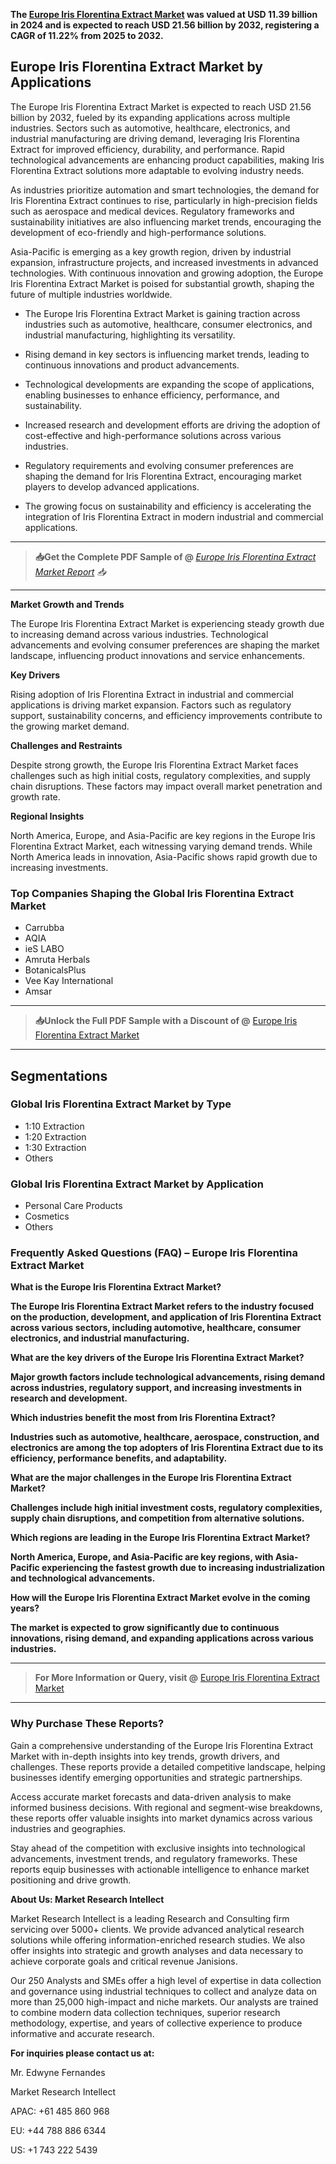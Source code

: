 <p><strong>The <a href="https://www.marketresearchintellect.com/download-sample/?rid=951399&amp;utm_source=Pulse-April-Europe&amp;utm_medium=852">Europe Iris Florentina Extract Market</a> was valued at USD 11.39 billion in 2024 and is expected to reach USD 21.56 billion by 2032, registering a CAGR of 11.22% from 2025 to 2032.</strong></p><h2>Europe Iris Florentina Extract Market by Applications&nbsp;</h2><p><p>The Europe Iris Florentina Extract Market is expected to reach USD 21.56 billion by 2032, fueled by its expanding applications across multiple industries. Sectors such as automotive, healthcare, electronics, and industrial manufacturing are driving demand, leveraging Iris Florentina Extract for improved efficiency, durability, and performance. Rapid technological advancements are enhancing product capabilities, making Iris Florentina Extract solutions more adaptable to evolving industry needs.</p><p>As industries prioritize automation and smart technologies, the demand for Iris Florentina Extract continues to rise, particularly in high-precision fields such as aerospace and medical devices. Regulatory frameworks and sustainability initiatives are also influencing market trends, encouraging the development of eco-friendly and high-performance solutions.</p><p>Asia-Pacific is emerging as a key growth region, driven by industrial expansion, infrastructure projects, and increased investments in advanced technologies. With continuous innovation and growing adoption, the Europe Iris Florentina Extract Market is poised for substantial growth, shaping the future of multiple industries worldwide.</p></p><ul><li><p>The Europe Iris Florentina Extract Market is gaining traction across industries such as automotive, healthcare, consumer electronics, and industrial manufacturing, highlighting its versatility.</p></li><li><p>Rising demand in key sectors is influencing market trends, leading to continuous innovations and product advancements.</p></li><li><p>Technological developments are expanding the scope of applications, enabling businesses to enhance efficiency, performance, and sustainability.</p></li><li><p>Increased research and development efforts are driving the adoption of cost-effective and high-performance solutions across various industries.</p></li><li><p>Regulatory requirements and evolving consumer preferences are shaping the demand for Iris Florentina Extract, encouraging market players to develop advanced applications.</p></li><li><p>The growing focus on sustainability and efficiency is accelerating the integration of Iris Florentina Extract in modern industrial and commercial applications.</p></li></ul><hr /><blockquote><p><strong><span class="font-[700]">📥Get the Complete PDF Sample of @ </span></strong><em><span class="font-[700]"><a href="https://www.marketresearchintellect.com/download-sample/?rid=951399&amp;utm_source=Pulse-April-Europe&amp;utm_medium=852" target="_blank" data-tracking-control-name="article-ssr-frontend-pulse_little-text-block" data-tracking-will-navigate="" data-test-link="">Europe Iris Florentina Extract Market Report</a>&nbsp;📥</span></em></p></blockquote><hr /><p class="" data-start="77" data-end="360"><strong data-start="77" data-end="105">Market Growth and Trends</strong></p><p class="" data-start="77" data-end="360">The Europe Iris Florentina Extract Market is experiencing steady growth due to increasing demand across various industries. Technological advancements and evolving consumer preferences are shaping the market landscape, influencing product innovations and service enhancements.</p><p class="" data-start="362" data-end="606"><strong data-start="362" data-end="377">Key Drivers</strong></p><p class="" data-start="362" data-end="606">Rising adoption of Iris Florentina Extract in industrial and commercial applications is driving market expansion. Factors such as regulatory support, sustainability concerns, and efficiency improvements contribute to the growing market demand.</p><p class="" data-start="608" data-end="849"><strong data-start="608" data-end="637">Challenges and Restraints</strong></p><p class="" data-start="608" data-end="849">Despite strong growth, the Europe Iris Florentina Extract Market faces challenges such as high initial costs, regulatory complexities, and supply chain disruptions. These factors may impact overall market penetration and growth rate.</p><p class="" data-start="851" data-end="1095"><strong data-start="851" data-end="872">Regional Insights</strong></p><p class="" data-start="851" data-end="1095">North America, Europe, and Asia-Pacific are key regions in the Europe Iris Florentina Extract Market, each witnessing varying demand trends. While North America leads in innovation, Asia-Pacific shows rapid growth due to increasing investments.</p><p><h3>Top Companies Shaping the Global Iris Florentina Extract Market </h3><ul><li>Carrubba</li><li>AQIA</li><li>ieS LABO</li><li>Amruta Herbals</li><li>BotanicalsPlus</li><li>Vee Kay International</li><li>Amsar</li></ul></p><hr /><blockquote><p><strong>📥Unlock the Full PDF Sample with a Discount of @</strong> <a href="https://www.marketresearchintellect.com/ask-for-discount/?rid=951399&amp;utm_source=Pulse-April-Europe&amp;utm_medium=852">Europe Iris Florentina Extract Market</a></p></blockquote><hr /><p><h2>Segmentations</h2><h3>Global Iris Florentina Extract Market by Type</h3><ul><li>1:10 Extraction</li><li>1:20 Extraction</li><li>1:30 Extraction</li><li>Others</li></ul><h3>Global Iris Florentina Extract Market by Application</h3><ul><li>Personal Care Products</li><li>Cosmetics</li><li>Others</li></ul></p><h3><strong>Frequently Asked Questions (FAQ) &ndash; Europe Iris Florentina Extract Market</strong></h3><p><strong>What is the Europe Iris Florentina Extract Market?</strong></p><p><strong>The Europe Iris Florentina Extract Market refers to the industry focused on the production, development, and application of Iris Florentina Extract across various sectors, including automotive, healthcare, consumer electronics, and industrial manufacturing.</strong></p><p><strong>What are the key drivers of the Europe Iris Florentina Extract Market?</strong></p><p><strong>Major growth factors include technological advancements, rising demand across industries, regulatory support, and increasing investments in research and development.</strong></p><p><strong>Which industries benefit the most from Iris Florentina Extract?</strong></p><p><strong>Industries such as automotive, healthcare, aerospace, construction, and electronics are among the top adopters of Iris Florentina Extract due to its efficiency, performance benefits, and adaptability.</strong></p><p><strong>What are the major challenges in the Europe Iris Florentina Extract Market?</strong></p><p><strong>Challenges include high initial investment costs, regulatory complexities, supply chain disruptions, and competition from alternative solutions.</strong></p><p><strong>Which regions are leading in the Europe Iris Florentina Extract Market?</strong></p><p><strong>North America, Europe, and Asia-Pacific are key regions, with Asia-Pacific experiencing the fastest growth due to increasing industrialization and technological advancements.</strong></p><p><strong>How will the Europe Iris Florentina Extract Market evolve in the coming years?</strong></p><p><strong>The market is expected to grow significantly due to continuous innovations, rising demand, and expanding applications across various industries.</strong></p><hr /><blockquote><p><span class="font-[700]"><strong>For More Information or Query, visit&nbsp;@</strong>&nbsp;</span><span class="font-[700]"><a href="https://www.marketresearchintellect.com/product/global-iris-florentina-extract-market/?utm_source=Linkedin&utm_medium=852" target="_blank" data-tracking-control-name="article-ssr-frontend-pulse_little-text-block" data-tracking-will-navigate="" data-test-link="">Europe Iris Florentina Extract Market</a></span></p></blockquote><hr /><h3><strong data-start="0" data-end="31">Why Purchase These Reports?</strong></h3><p class="" data-start="35" data-end="297">Gain a comprehensive understanding of the Europe Iris Florentina Extract Market with in-depth insights into key trends, growth drivers, and challenges. These reports provide a detailed competitive landscape, helping businesses identify emerging opportunities and strategic partnerships.</p><p class="" data-start="299" data-end="540">Access accurate market forecasts and data-driven analysis to make informed business decisions. With regional and segment-wise breakdowns, these reports offer valuable insights into market dynamics across various industries and geographies.</p><p class="" data-start="542" data-end="784">Stay ahead of the competition with exclusive insights into technological advancements, investment trends, and regulatory frameworks. These reports equip businesses with actionable intelligence to enhance market positioning and drive growth.</p><p><strong><span class="font-[700]">About Us: Market Research Intellect</span></strong></p><p><span class="">Market Research Intellect is a leading Research and Consulting firm servicing over 5000+ clients. We provide advanced analytical research solutions while offering information-enriched research studies.&nbsp;</span>We also offer insights into strategic and growth analyses and data necessary to achieve corporate goals and critical revenue Janisions.</p><p><span class="">Our 250 Analysts and SMEs offer a high level of expertise in data collection and governance using industrial techniques to collect and analyze data on more than 25,000 high-impact and niche markets. Our analysts are trained to combine modern data collection techniques, superior research methodology, expertise, and years of collective experience to produce informative and accurate research.</span></p><p><strong>For inquiries please contact us at:</strong></p><p>Mr. Edwyne Fernandes</p><p>Market Research Intellect</p><p>APAC: +61 485 860 968</p><p>EU: +44 788 886 6344</p><p>US: +1 743 222 5439</p>